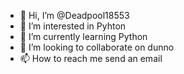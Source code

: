 - 👋 Hi, I’m @Deadpool18553
- 👀 I’m interested in Pyhton
- 🌱 I’m currently learning Python
- 💞️ I’m looking to collaborate on dunno
- 📫 How to reach me send an email

<!---
Deadpool18553/Deadpool18553 is a ✨ special ✨ repository because its `README.md` (this file) appears on your GitHub profile.
You can click the Preview link to take a look at your changes.
--->
